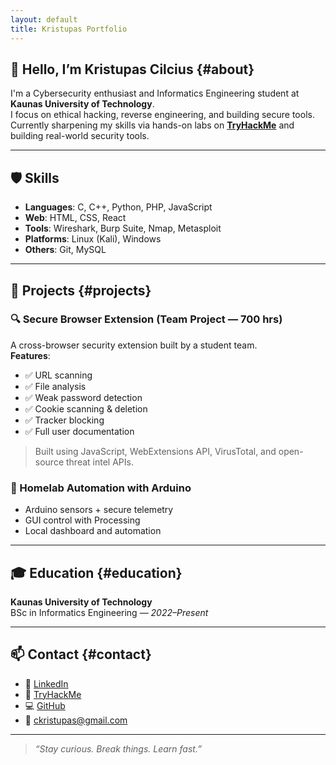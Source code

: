 ```yaml
---
layout: default
title: Kristupas Portfolio
---
```


## 👋 Hello, I’m Kristupas Cilcius {#about}

I'm a Cybersecurity enthusiast and Informatics Engineering student at **Kaunas University of Technology**.  
I focus on ethical hacking, reverse engineering, and building secure tools.  
Currently sharpening my skills via hands-on labs on **[TryHackMe](https://tryhackme.com/)** and building real-world security tools.

---

<h2 id="skills">🛡️ Skills</h2>

- **Languages**: C, C++, Python, PHP, JavaScript  
- **Web**: HTML, CSS, React  
- **Tools**: Wireshark, Burp Suite, Nmap, Metasploit  
- **Platforms**: Linux (Kali), Windows  
- **Others**: Git, MySQL  

---

## 🧪 Projects {#projects}

### 🔍 Secure Browser Extension (Team Project — 700 hrs)

A cross-browser security extension built by a student team.  
**Features**:
- ✅ URL scanning
- ✅ File analysis
- ✅ Weak password detection
- ✅ Cookie scanning & deletion
- ✅ Tracker blocking
- ✅ Full user documentation

> Built using JavaScript, WebExtensions API, VirusTotal, and open-source threat intel APIs.

### 🧠 Homelab Automation with Arduino

- Arduino sensors + secure telemetry  
- GUI control with Processing  
- Local dashboard and automation

---

## 🎓 Education {#education}

**Kaunas University of Technology**  
BSc in Informatics Engineering — *2022–Present*

---

## 📫 Contact {#contact}

- 🔗 [LinkedIn](https://www.linkedin.com/in/kristupas-cilcius-052b27252/)  
- 🧠 [TryHackMe](https://tryhackme.com/)  
- 💻 [GitHub](https://github.com/Kristupelis)  
- 📧 [ckristupas@gmail.com](mailto:ckristupas@gmail.com)

---

> *“Stay curious. Break things. Learn fast.”*
